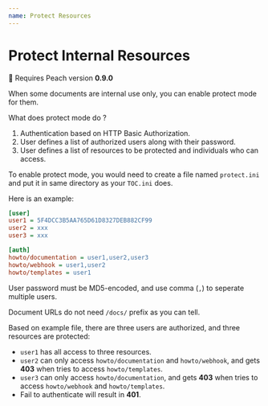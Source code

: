 ```yaml
---
name: Protect Resources
---
```


# Protect Internal Resources

:white_flower: Requires Peach version **0.9.0**

When some documents are internal use only, you can enable protect mode for them.

What does protect mode do ?

1. Authentication based on HTTP Basic Authorization.
2. User defines a list of authorized users along with their password.
3. User defines a list of resources to be protected and individuals who can access.

To enable protect mode, you would need to create a file named `protect.ini` and put it in same directory as your `TOC.ini` does.

Here is an example:

```ini
[user]
user1 = 5F4DCC3B5AA765D61D8327DEB882CF99
user2 = xxx
user3 = xxx

[auth]
howto/documentation = user1,user2,user3
howto/webhook = user1,user2
howto/templates = user1
```

User password must be MD5-encoded, and use comma (`,`) to seperate multiple users.

Document URLs do not need `/docs/` prefix as you can tell.

Based on example file, there are three users are authorized, and three resources are protected:

- `user1` has all access to three resources.
- `user2` can only access `howto/documentation` and `howto/webhook`, and gets **403** when tries to access `howto/templates`.
- `user3` can only access `howto/documentation`, and gets **403** when tries to access `howto/webhook` and `howto/templates`.
- Fail to authenticate will result in **401**.